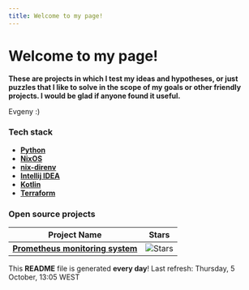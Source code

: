 ```yaml
---
title: Welcome to my page!
---
```


# Welcome to my page!

**These are projects in which I test my ideas and hypotheses, or just puzzles that I like to solve in the scope of my goals or other friendly projects. I would be glad if anyone found it useful.**

Evgeny :)

### Tech stack

- [**Python**](https://www.python.org)
- [**NixOS**](https://nixos.org/download.html)
- [**nix-direnv**](https://github.com/nix-community/nix-direnv)
- [**Intellij IDEA**](https://www.jetbrains.com/)
- [**Kotlin**](https://kotlinlang.org)
- [**Terraform**](https://www.terraform.io)

### Open source projects

| Project Name | Stars |
| ------------ | ----- |
| [**Prometheus monitoring system**](https://github.com/rachlenko/prometheus) | ![Stars](https://img.shields.io/github/stars/rachlenko) |

This **README** file is generated **every day**!
Last refresh: Thursday, 5 October, 13:05 WEST